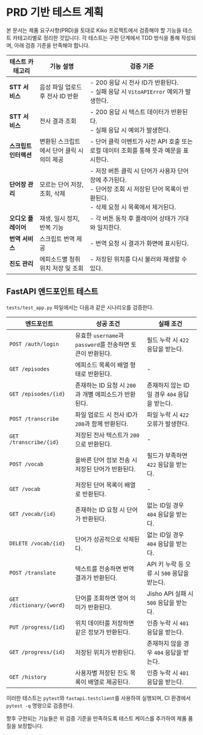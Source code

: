 # PRD 기반 테스트 계획

본 문서는 제품 요구사항(PRD)을 토대로 Kiko 프로젝트에서 검증해야 할 기능을 테스트 카테고리별로 정리한 것입니다. 각 테스트는 구현 단계에서 TDD 방식을 통해 작성되며, 아래 검증 기준을 만족해야 합니다.

| 테스트 카테고리 | 기능 설명 | 검증 기준 |
| -------------- | -------- | -------- |
| **STT 서비스** | 음성 파일 업로드 후 전사 ID 반환 | - 200 응답 시 전사 ID가 반환된다.<br>- 실패 응답 시 `VitoAPIError` 예외가 발생한다. |
| **STT 서비스** | 전사 결과 조회 | - 200 응답 시 텍스트 데이터가 반환된다.<br>- 실패 응답 시 예외가 발생한다. |
| **스크립트 인터랙션** | 변환된 스크립트에서 단어 클릭 시 의미 제공 | - 단어 클릭 이벤트가 사전 API 호출 또는 로컬 데이터 조회를 통해 뜻과 예문을 표시한다. |
| **단어장 관리** | 모르는 단어 저장, 조회, 삭제 | - 저장 버튼 클릭 시 단어가 사용자 단어장에 추가된다.<br>- 단어장 조회 시 저장된 단어 목록이 반환된다.<br>- 삭제 요청 시 목록에서 제거된다. |
| **오디오 플레이어** | 재생, 일시 정지, 반복 기능 | - 각 버튼 동작 후 플레이어 상태가 기대와 일치한다. |
| **번역 서비스** | 스크립트 번역 제공 | - 번역 요청 시 결과가 화면에 표시된다. |
| **진도 관리** | 에피소드별 청취 위치 저장 및 조회 | - 저장된 위치를 다시 불러와 재생할 수 있다. |

## FastAPI 엔드포인트 테스트

`tests/test_app.py` 파일에서는 다음과 같은 시나리오를 검증한다.

| 엔드포인트 | 성공 조건 | 실패 조건 |
| ---------- | -------- | -------- |
| `POST /auth/login` | 유효한 `username`과 `password`를 전송하면 토큰이 반환된다. | 필드 누락 시 `422` 응답을 받는다. |
| `GET /episodes` | 에피소드 목록이 배열 형태로 반환된다. | - |
| `GET /episodes/{id}` | 존재하는 ID 요청 시 `200`과 개별 에피소드가 반환된다. | 존재하지 않는 ID일 경우 `404` 응답을 받는다. |
| `POST /transcribe` | 파일 업로드 시 전사 ID가 `200`과 함께 반환된다. | 파일 누락 시 `422` 오류가 발생한다. |
| `GET /transcribe/{id}` | 저장된 전사 텍스트가 `200`으로 반환된다. | - |
| `POST /vocab` | 올바른 단어 정보 전송 시 저장된 단어가 반환된다. | 필드가 부족하면 `422` 응답을 받는다. |
| `GET /vocab` | 저장된 단어 목록이 배열로 반환된다. | - |
| `GET /vocab/{id}` | 존재하는 ID 요청 시 단어가 반환된다. | 없는 ID일 경우 `404` 응답을 받는다. |
| `DELETE /vocab/{id}` | 단어가 성공적으로 삭제된다. | 없는 ID일 경우 `404` 응답을 받는다. |
| `POST /translate` | 텍스트를 전송하면 번역 결과가 반환된다. | API 키 누락 등 오류 시 `500` 응답을 받는다. |
| `GET /dictionary/{word}` | 단어를 조회하면 영어 의미가 반환된다. | Jisho API 실패 시 `500` 응답을 받는다. |
| `PUT /progress/{id}` | 위치 데이터를 저장하면 같은 정보가 반환된다. | 인증 누락 시 `401` 응답을 받는다. |
| `GET /progress/{id}` | 저장된 위치가 반환된다. | 존재하지 않을 경우 `404` 응답을 받는다. |
| `GET /history` | 사용자별 저장된 진도 목록이 배열로 제공된다. | 인증 누락 시 `401` 응답을 받는다. |

이러한 테스트는 `pytest`와 `fastapi.testclient`를 사용하여 실행되며, CI 환경에서 `pytest -q` 명령으로 검증한다.

향후 구현되는 기능들은 위 검증 기준을 만족하도록 테스트 케이스를 추가하여 제품 품질을 보장합니다.
